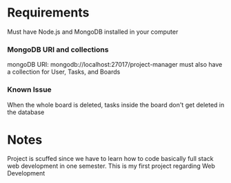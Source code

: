 # Requirements
Must have Node.js and MongoDB installed in your computer

### MongoDB URI and collections
mongoDB URI: mongodb://localhost:27017/project-manager
must also have a collection for User, Tasks, and Boards

### Known Issue
When the whole board is deleted, tasks inside the board don't get deleted in the database

# Notes
Project is scuffed since we have to learn how to code basically full stack web development in one semester. This is my first project regarding Web Development
